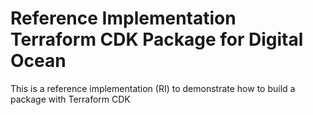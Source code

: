 # Reference Implementation Terraform CDK Package for Digital Ocean

This is a reference implementation (RI) to demonstrate how to build a package with Terraform CDK
